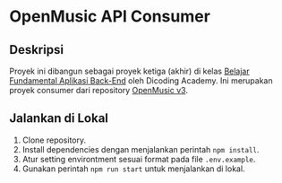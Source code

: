 # OpenMusic API Consumer

## Deskripsi

Proyek ini dibangun sebagai proyek ketiga (akhir) di kelas [Belajar Fundamental Aplikasi Back-End](https://www.dicoding.com/academies/271) oleh Dicoding Academy. Ini merupakan proyek consumer dari repository [OpenMusic v3](https://github.com/rasyadpras/openmusic-3).


## Jalankan di Lokal

1. Clone repository.
2. Install dependencies dengan menjalankan perintah ```npm install```.
3. Atur setting environtment sesuai format pada file ```.env.example```.
4. Gunakan perintah ```npm run start``` untuk menjalankan di lokal.